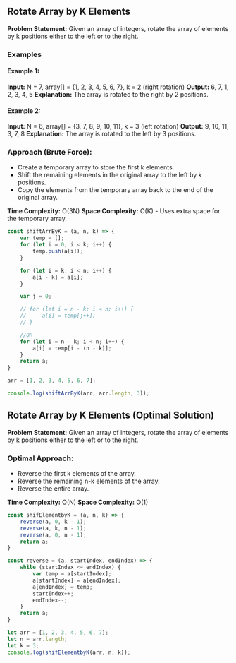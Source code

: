## Rotate Array by K Elements

**Problem Statement:** Given an array of integers, rotate the array of elements by k positions either to the left or to the right.

### Examples

#### Example 1:
**Input:** N = 7, array[] = {1, 2, 3, 4, 5, 6, 7}, k = 2 (right rotation)
**Output:** 6, 7, 1, 2, 3, 4, 5
**Explanation:** The array is rotated to the right by 2 positions.

#### Example 2:
**Input:** N = 6, array[] = {3, 7, 8, 9, 10, 11}, k = 3 (left rotation)
**Output:** 9, 10, 11, 3, 7, 8
**Explanation:** The array is rotated to the left by 3 positions.

### Approach (Brute Force):

- Create a temporary array to store the first k elements.
- Shift the remaining elements in the original array to the left by k positions.
- Copy the elements from the temporary array back to the end of the original array.

**Time Complexity:** O(3N)
**Space Complexity:** O(K) - Uses extra space for the temporary array.

```javascript
const shiftArrByK = (a, n, k) => {
    var temp = [];
    for (let i = 0; i < k; i++) {
        temp.push(a[i]);
    }

    for (let i = k; i < n; i++) {
        a[i - k] = a[i];
    }

    var j = 0;

    // for (let i = n - k; i < n; i++) {
    //     a[i] = temp[j++];
    // }

    //OR
    for (let i = n - k; i < n; i++) {
        a[i] = temp[i - (n - k)];
    }
    return a;
}

arr = [1, 2, 3, 4, 5, 6, 7];

console.log(shiftArrByK(arr, arr.length, 3));
```

## Rotate Array by K Elements (Optimal Solution)

**Problem Statement:** Given an array of integers, rotate the array of elements by k positions either to the left or to the right.

### Optimal Approach:

- Reverse the first k elements of the array.
- Reverse the remaining n-k elements of the array.
- Reverse the entire array.

**Time Complexity:** O(N)
**Space Complexity:** O(1)

```javascript
const shifElementbyK = (a, n, k) => {
    reverse(a, 0, k - 1);
    reverse(a, k, n - 1);
    reverse(a, 0, n - 1);
    return a;
}

const reverse = (a, startIndex, endIndex) => {
    while (startIndex <= endIndex) {
        var temp = a[startIndex];
        a[startIndex] = a[endIndex];
        a[endIndex] = temp;
        startIndex++;
        endIndex--;
    }
    return a;
}

let arr = [1, 2, 3, 4, 5, 6, 7];
let n = arr.length;
let k = 3;
console.log(shifElementbyK(arr, n, k));